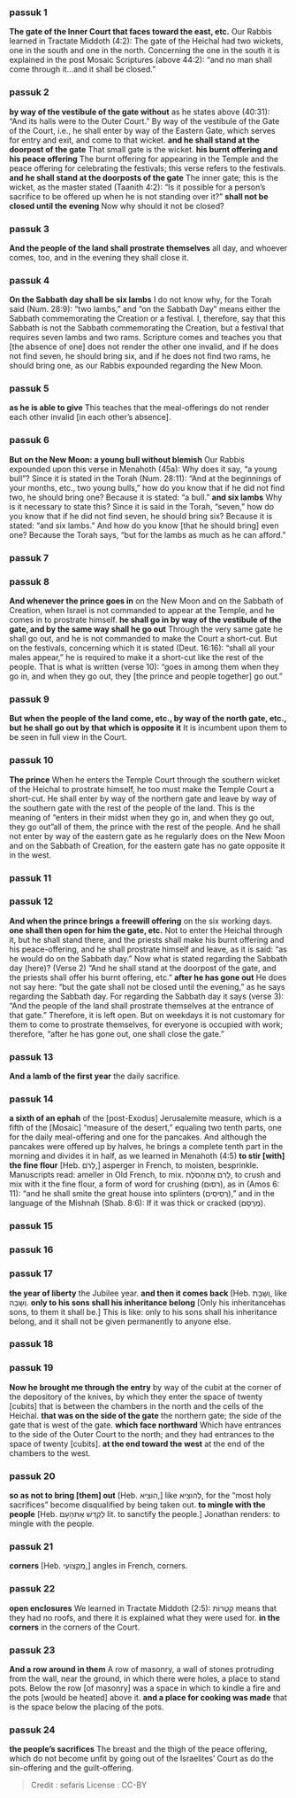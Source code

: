 
### passuk 1
<b>The gate of the Inner Court that faces toward the east, etc.</b> Our Rabbis learned in Tractate Middoth (4:2): The gate of the Heichal had two wickets, one in the south and one in the north. Concerning the one in the south it is explained in the post Mosaic Scriptures (above 44:2): “and no man shall come through it...and it shall be closed.”

### passuk 2
<b>by way of the vestibule of the gate without</b> as he states above (40:31): “And its halls were to the Outer Court.” By way of the vestibule of the Gate of the Court, i.e., he shall enter by way of the Eastern Gate, which serves for entry and exit, and come to that wicket.
<b>and he shall stand at the doorpost of the gate</b> That small gate is the wicket.
<b>his burnt offering and his peace offering</b> The burnt offering for appearing in the Temple and the peace offering for celebrating the festivals; this verse refers to the festivals.
<b>and he shall stand at the doorposts of the gate</b> The inner gate; this is the wicket, as the master stated (Taanith 4:2): “Is it possible for a person’s sacrifice to be offered up when he is not standing over it?”
<b>shall not be closed until the evening</b> Now why should it not be closed?

### passuk 3
<b>And the people of the land shall prostrate themselves</b> all day, and whoever comes, too, and in the evening they shall close it.

### passuk 4
<b>On the Sabbath day shall be six lambs</b> I do not know why, for the Torah said (Num. 28:9): “two lambs,” and “on the Sabbath Day” means either the Sabbath commemorating the Creation or a festival. I, therefore, say that this Sabbath is not the Sabbath commemorating the Creation, but a festival that requires seven lambs and two rams. Scripture comes and teaches you that [the absence of one] does not render the other one invalid, and if he does not find seven, he should bring six, and if he does not find two rams, he should bring one, as our Rabbis expounded regarding the New Moon.

### passuk 5
<b>as he is able to give</b> This teaches that the meal-offerings do not render each other invalid [in each other’s absence].

### passuk 6
<b>But on the New Moon: a young bull without blemish</b> Our Rabbis expounded upon this verse in Menahoth (45a): Why does it say, “a young bull”? Since it is stated in the Torah (Num. 28:11): “And at the beginnings of your months, etc., two young bulls,” how do you know that if he did not find two, he should bring one? Because it is stated: “a bull.”
<b>and six lambs</b> Why is it necessary to state this? Since it is said in the Torah, “seven,” how do you know that if he did not find seven, he should bring six? Because it is stated: “and six lambs.” And how do you know [that he should bring] even one? Because the Torah says, “but for the lambs as much as he can afford.”

### passuk 7

### passuk 8
<b>And whenever the prince goes in</b> on the New Moon and on the Sabbath of Creation, when Israel is not commanded to appear at the Temple, and he comes in to prostrate himself.
<b>he shall go in by way of the vestibule of the gate, and by the same way shall he go out</b> Through the very same gate he shall go out, and he is not commanded to make the Court a short-cut. But on the festivals, concerning which it is stated (Deut. 16:16): “shall all your males appear,” he is required to make it a short-cut like the rest of the people. That is what is written (verse 10): “goes in among them when they go in, and when they go out, they [the prince and people together] go out.”

### passuk 9
<b>But when the people of the land come, etc., by way of the north gate, etc., but he shall go out by that which is opposite it</b> It is incumbent upon them to be seen in full view in the Court.

### passuk 10
<b>The prince</b> When he enters the Temple Court through the southern wicket of the Heichal to prostrate himself, he too must make the Temple Court a short-cut. He shall enter by way of the northern gate and leave by way of the southern gate with the rest of the people of the land. This is the meaning of “enters in their midst when they go in, and when they go out, they go out”all of them, the prince with the rest of the people. And he shall not enter by way of the eastern gate as he regularly does on the New Moon and on the Sabbath of Creation, for the eastern gate has no gate opposite it in the west.

### passuk 11

### passuk 12
<b>And when the prince brings a freewill offering</b> on the six working days.
<b>one shall then open for him the gate, etc.</b> Not to enter the Heichal through it, but he shall stand there, and the priests shall make his burnt offering and his peace-offering, and he shall prostrate himself and leave, as it is said: “as he would do on the Sabbath day.” Now what is stated regarding the Sabbath day (here)? (Verse 2) “And he shall stand at the doorpost of the gate, and the priests shall offer his burnt offering, etc.”
<b>after he has gone out</b> He does not say here: “but the gate shall not be closed until the evening,” as he says regarding the Sabbath day. For regarding the Sabbath day it says (verse 3): “And the people of the land shall prostrate themselves at the entrance of that gate.” Therefore, it is left open. But on weekdays it is not customary for them to come to prostrate themselves, for everyone is occupied with work; therefore, “after he has gone out, one shall close the gate.”

### passuk 13
<b>And a lamb of the first year</b> the daily sacrifice.

### passuk 14
<b>a sixth of an ephah</b> of the [post-Exodus] Jerusalemite measure, which is a fifth of the [Mosaic] “measure of the desert,” equaling two tenth parts, one for the daily meal-offering and one for the pancakes. And although the pancakes were offered up by halves, he brings a complete tenth part in the morning and divides it in half, as we learned in Menahoth (4:5)
<b>to stir [with] the fine flour</b> [Heb. לָרֹם,] asperger in French, to moisten, besprinkle. Manuscripts read: ameller in Old French, to mix. לָרֹם אֶתהַסֹלֶת, to crush and mix with it the fine flour, a form of word for crushing (רִסוּם), as in (Amos 6: 11): “and he shall smite the great house into splinters (רְסִיסִים),” and in the language of the Mishnah (Shab. 8:6): If it was thick or cracked (מְרֻסָם).

### passuk 15

### passuk 16

### passuk 17
<b>the year of liberty</b> the Jubilee year.
<b>and then it comes back</b> [Heb. וְשָּׁבָת, like וְשָּׁבָה.
<b>only to his sons shall his inheritance belong</b> [Only his inheritancehas sons, to them it shall be.] This is like: only to his sons shall his inheritance belong, and it shall not be given permanently to anyone else.

### passuk 18

### passuk 19
<b>Now he brought me through the entry</b> by way of the cubit at the corner of the depository of the knives, by which they enter the space of twenty [cubits] that is between the chambers in the north and the cells of the Heichal.
<b>that was on the side of the gate</b> the northern gate; the side of the gate that is west of the gate.
<b>which face northward</b> Which have entrances to the side of the Outer Court to the north; and they had entrances to the space of twenty [cubits].
<b>at the end toward the west</b> at the end of the chambers to the west.

### passuk 20
<b>so as not to bring [them] out</b> [Heb. הוֹצִיא,] like לְהוֹצִיא, for the “most holy sacrifices” become disqualified by being taken out.
<b>to mingle with the people</b> [Heb. לְקַדֵשׁ אֶתהָעָם lit. to sanctify the people.] Jonathan renders: to mingle with the people.

### passuk 21
<b>corners</b> [Heb. מִקְצוֹעֵי,] angles in French, corners.

### passuk 22
<b>open enclosures</b> We learned in Tractate Middoth (2:5): קְטֻרוֹת means that they had no roofs, and there it is explained what they were used for.
<b>in the corners</b> in the corners of the Court.

### passuk 23
<b>And a row around in them</b> A row of masonry, a wall of stones protruding from the wall, near the ground, in which there were holes, a place to stand pots. Below the row [of masonry] was a space in which to kindle a fire and the pots [would be heated] above it.
<b>and a place for cooking was made</b> that is the space below the placing of the pots.

### passuk 24
<b>the people’s sacrifices</b> The breast and the thigh of the peace offering, which do not become unfit by going out of the Israelites’ Court as do the sin-offering and the guilt-offering.

>Credit : sefaris
>License : CC-BY